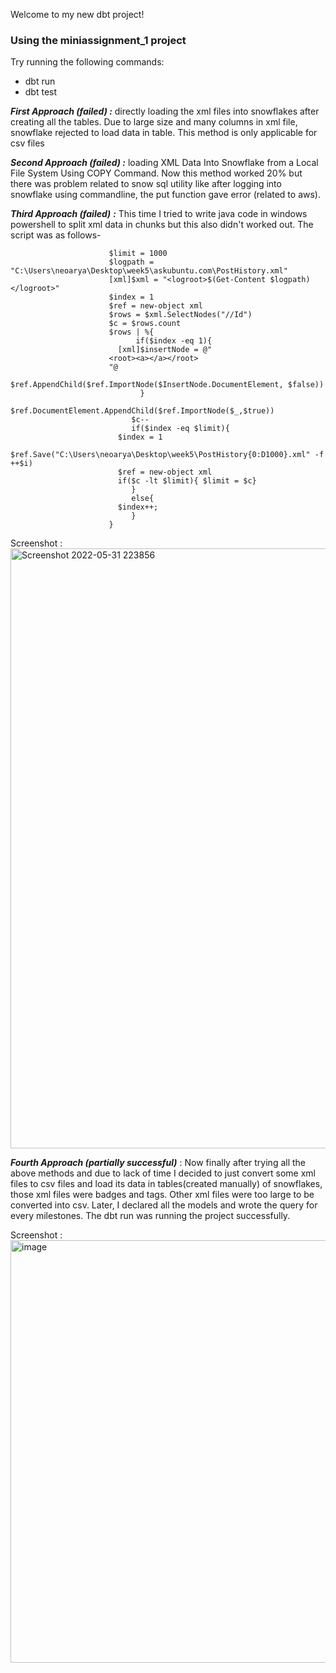Welcome to my new dbt project!

### Using the miniassignment_1 project

Try running the following commands:
- dbt run
- dbt test

_**First Approach (failed) :**_ directly loading the xml files into snowflakes after creating all the tables. Due to large size and many columns in xml file, snowflake rejected to load data in table. This method is only applicable for csv files

_**Second Approach (failed) :**_ loading XML Data Into Snowflake from a Local File System Using COPY Command. Now this method worked 20% but there was problem related to snow sql utility like after logging into snowflake using commandline, the put function gave error (related to aws).

_**Third Approach (failed)** **:**_ This time I tried to write java code in windows powershell to split xml data in chunks but this also didn't worked out. The script was as follows-
                          
                          $limit = 1000
                          $logpath = "C:\Users\neoarya\Desktop\week5\askubuntu.com\PostHistory.xml"
                          [xml]$xml = "<logroot>$(Get-Content $logpath)</logroot>"
                          $index = 1
                          $ref = new-object xml
                          $rows = $xml.SelectNodes("//Id")
                          $c = $rows.count
                          $rows | %{
                                if($index -eq 1){
                            [xml]$insertNode = @"
                          <root><a></a></root>
                          "@
                            $ref.AppendChild($ref.ImportNode($InsertNode.DocumentElement, $false))
                                 }
                                 $ref.DocumentElement.AppendChild($ref.ImportNode($_,$true))
                               $c--
                               if($index -eq $limit){
                            $index = 1
                            $ref.Save("C:\Users\neoarya\Desktop\week5\PostHistory{0:D1000}.xml" -f ++$i)
                            $ref = new-object xml
                            if($c -lt $limit){ $limit = $c}
                               }
                               else{
                            $index++;
                               }
                          }

Screenshot : <img width="960" alt="Screenshot 2022-05-31 223856" src="https://user-images.githubusercontent.com/104750261/171236793-babbc5d4-7216-4b89-93ec-c792b1fa0d53.png">

_**Fourth Approach (partially successful)**_ : Now finally after trying all the above methods and due to lack of time I decided to just convert some xml files to csv files and load its data in tables(created manually) of snowflakes, those xml files were badges and tags. Other xml files were too large to be converted into csv.
Later, I declared all the models and wrote the query for every milestones. The dbt run was running the project successfully.

Screenshot : <img width="676" alt="image" src="https://user-images.githubusercontent.com/104750261/171244268-3eb177b2-586a-435f-924c-2b8ff60d936f.png">


